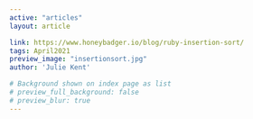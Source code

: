 ```yaml
---
active: "articles"
layout: article

link: https://www.honeybadger.io/blog/ruby-insertion-sort/
tags: April2021
preview_image: "insertionsort.jpg"
author: 'Julie Kent'

# Background shown on index page as list
# preview_full_background: false
# preview_blur: true
---
```

